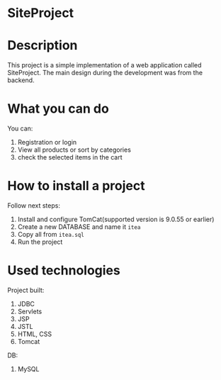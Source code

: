 # SiteProject
# Description
This project is a simple implementation of a web application called SiteProject. The main design during the development was from the backend.
# What you can do
You can:
1. Registration or login
2. View all products or sort by categories
3. check the selected items in the cart
# How to install a project
Follow next steps:
1. Install and configure TomCat(supported version is 9.0.55 or earlier)
2. Create a new DATABASE and name it `itea`
3. Copy all from `itea.sql`
4. Run the project
# Used technologies
Project built:
1. JDBC
2. Servlets
3. JSP
4. JSTL
5. HTML, CSS
6. Tomcat

DB:
1. MySQL
